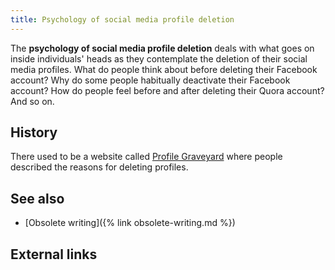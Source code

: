 ```yaml
---
title: Psychology of social media profile deletion
---
```


The **psychology of social media profile deletion** deals with what
goes on inside individuals' heads as they contemplate the deletion of
their social media profiles. What do people think about before
deleting their Facebook account? Why do some people habitually
deactivate their Facebook account? How do people feel before and after
deleting their Quora account? And so on.

## History

There used to be a website called [Profile
Graveyard](http://www.talentzoo.com/digital-pivot/blog_news.php?articleID=12424)
where people described the reasons for deleting profiles.

## See also

- [Obsolete writing]({% link obsolete-writing.md %})

## External links
